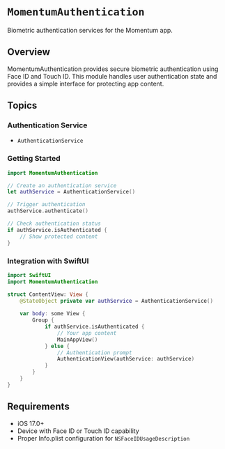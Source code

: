 # ``MomentumAuthentication``

Biometric authentication services for the Momentum app.

## Overview

MomentumAuthentication provides secure biometric authentication using Face ID and Touch ID. This module handles user authentication state and provides a simple interface for protecting app content.

## Topics

### Authentication Service

- ``AuthenticationService``

### Getting Started

```swift
import MomentumAuthentication

// Create an authentication service
let authService = AuthenticationService()

// Trigger authentication
authService.authenticate()

// Check authentication status
if authService.isAuthenticated {
    // Show protected content
}
```

### Integration with SwiftUI

```swift
import SwiftUI
import MomentumAuthentication

struct ContentView: View {
    @StateObject private var authService = AuthenticationService()
    
    var body: some View {
        Group {
            if authService.isAuthenticated {
                // Your app content
                MainAppView()
            } else {
                // Authentication prompt
                AuthenticationView(authService: authService)
            }
        }
    }
}
```

## Requirements

- iOS 17.0+
- Device with Face ID or Touch ID capability
- Proper Info.plist configuration for `NSFaceIDUsageDescription`